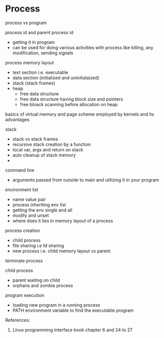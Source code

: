 # Process

process vs program  

process id and parent process id  
- getting it in program 
- can be used for doing various activities with process like killing, any modification, sending signals

process memory layout  
- text section i.e. executable 
- data section (initialized and uninitialaized)
- stack (stack frames)
- heap
    - free data structure
    - free data structure having block size and pointers
    - free bloack scanning before allocation on heap

basics of virtual memory and page scheme employed by kernels and its advantages

stack 
- stack vs stack frames
- recursive stack creation by a function  
- local var, args and return on stack
- auto cleanup of stack memory
- 

command line
- arguments passed from outside to main and utilizing it in your program

environment list
- name value pair
- process inheriting env list 
- getting the env single and all
- modify and unset
- where does it lies in memory layout of a process


process creation
- child process
- file sharing i.e fd sharing
- new process i.e. child memory layout vs parent

terminate process

child process
- parent waiting on child
- orphans and zombie process

program execution
- loading new program in a running process
- PATH environment variable to find the executable program



References:  
1. Linux programming interface book chapter 6 and 24 to 27


